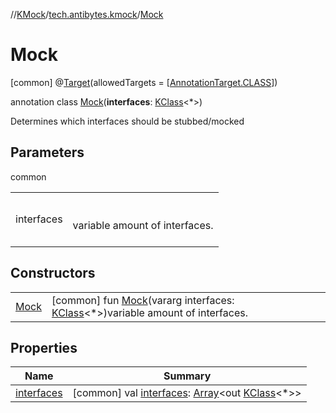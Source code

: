 //[KMock](../../../index.md)/[tech.antibytes.kmock](../index.md)/[Mock](index.md)



# Mock
 [common] @[Target](https://kotlinlang.org/api/latest/jvm/stdlib/kotlin.annotation/-target/index.html)(allowedTargets = [[AnnotationTarget.CLASS](https://kotlinlang.org/api/latest/jvm/stdlib/kotlin.annotation/-annotation-target/-c-l-a-s-s/index.html)])

annotation class [Mock](index.md)(**interfaces**: [KClass](https://kotlinlang.org/api/latest/jvm/stdlib/kotlin.reflect/-k-class/index.html)<*>)

Determines which interfaces should be stubbed/mocked




## Parameters

common

| | |
|---|---|
| <a name="tech.antibytes.kmock/Mock///PointingToDeclaration/"></a>interfaces| <a name="tech.antibytes.kmock/Mock///PointingToDeclaration/"></a><br><br>variable amount of interfaces.<br><br>|



## Constructors

| | |
|---|---|
| <a name="tech.antibytes.kmock/Mock/Mock/#kotlin.Array[kotlin.reflect.KClass[*]]/PointingToDeclaration/"></a>[Mock](-mock.md)| <a name="tech.antibytes.kmock/Mock/Mock/#kotlin.Array[kotlin.reflect.KClass[*]]/PointingToDeclaration/"></a> [common] fun [Mock](-mock.md)(vararg interfaces: [KClass](https://kotlinlang.org/api/latest/jvm/stdlib/kotlin.reflect/-k-class/index.html)<*>)variable amount of interfaces.   <br>|


## Properties

|  Name |  Summary |
|---|---|
| <a name="tech.antibytes.kmock/Mock/interfaces/#/PointingToDeclaration/"></a>[interfaces](interfaces.md)| <a name="tech.antibytes.kmock/Mock/interfaces/#/PointingToDeclaration/"></a> [common] val [interfaces](interfaces.md): [Array](https://kotlinlang.org/api/latest/jvm/stdlib/kotlin/-array/index.html)<out [KClass](https://kotlinlang.org/api/latest/jvm/stdlib/kotlin.reflect/-k-class/index.html)<*>>   <br>|
